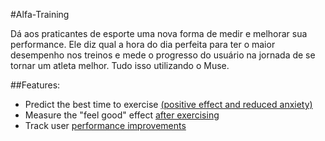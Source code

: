 #Alfa-Training

Dá aos praticantes de esporte uma nova forma de medir e melhorar sua performance. Ele diz qual a hora do dia perfeita para ter o maior desempenho nos treinos e mede o progresso do usuário na jornada de se tornar um atleta melhor. Tudo isso utilizando o Muse.

##Features:
- Predict the best time to exercise [(positive effect and reduced anxiety)](http://onlinelibrary.wiley.com/doi/10.1111/j.1469-8986.1997.tb01739.x/abstract)
- Measure the "feel good" effect [after exercising](http://www.sciencedirect.com/science/article/pii/S0031938409000201)
- Track user [performance improvements](http://thebrain.mcgill.ca/flash/capsules/pdf_articles/brainwaves.pdf)

